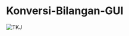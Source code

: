 # Konversi-Bilangan-GUI
![TKJ](https://img.shields.io/badge/Konversi%20Bilangan%20--%20GUI-Android-blue.svg)
